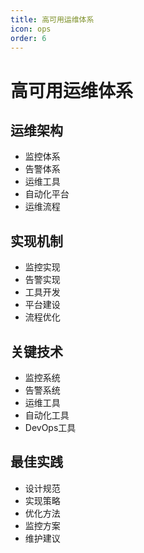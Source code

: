 ```yaml
---
title: 高可用运维体系
icon: ops
order: 6
---
```


# 高可用运维体系

## 运维架构
- 监控体系
- 告警体系
- 运维工具
- 自动化平台
- 运维流程

## 实现机制
- 监控实现
- 告警实现
- 工具开发
- 平台建设
- 流程优化

## 关键技术
- 监控系统
- 告警系统
- 运维工具
- 自动化工具
- DevOps工具

## 最佳实践
- 设计规范
- 实现策略
- 优化方法
- 监控方案
- 维护建议
